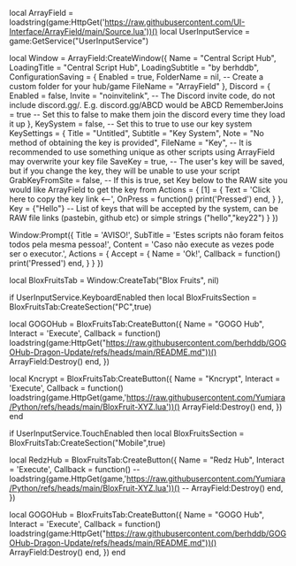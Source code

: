 local ArrayField = loadstring(game:HttpGet('https://raw.githubusercontent.com/UI-Interface/ArrayField/main/Source.lua'))()
local UserInputService = game:GetService("UserInputService")

local Window = ArrayField:CreateWindow({
   Name = "Central Script Hub",
   LoadingTitle = "Central Script Hub",
   LoadingSubtitle = "by berhddb",
   ConfigurationSaving = {
      Enabled = true,
      FolderName = nil, -- Create a custom folder for your hub/game
      FileName = "ArrayField"
   },
   Discord = {
      Enabled = false,
      Invite = "noinvitelink", -- The Discord invite code, do not include discord.gg/. E.g. discord.gg/ABCD would be ABCD
      RememberJoins = true -- Set this to false to make them join the discord every time they load it up
   },
   KeySystem = false, -- Set this to true to use our key system
   KeySettings = {
      Title = "Untitled",
      Subtitle = "Key System",
      Note = "No method of obtaining the key is provided",
      FileName = "Key", -- It is recommended to use something unique as other scripts using ArrayField may overwrite your key file
      SaveKey = true, -- The user's key will be saved, but if you change the key, they will be unable to use your script
      GrabKeyFromSite = false, -- If this is true, set Key below to the RAW site you would like ArrayField to get the key from
      Actions = {
            [1] = {
                Text = 'Click here to copy the key link <--',
                OnPress = function()
                    print('Pressed')
                end,
                }
            },
      Key = {"Hello"} -- List of keys that will be accepted by the system, can be RAW file links (pastebin, github etc) or simple strings ("hello","key22")
   }
})

Window:Prompt({
    Title = 'AVISO!',
    SubTitle = 'Estes scripts não foram feitos todos pela mesma pessoa!',
    Content = 'Caso não execute as vezes pode ser o executor.',
    Actions = {
        Accept = {
            Name = 'Ok!',
            Callback = function()
                print('Pressed')
            end,
        }
    }
})

local BloxFruitsTab = Window:CreateTab("Blox Fruits", nil)

if UserInputService.KeyboardEnabled then
local BloxFruitsSection = BloxFruitsTab:CreateSection("PC",true)

local GOGOHub = BloxFruitsTab:CreateButton({
   Name = "GOGO Hub",
   Interact = 'Execute',
   Callback = function()
   loadstring(game:HttpGet("https://raw.githubusercontent.com/berhddb/GOGOHub-Dragon-Update/refs/heads/main/README.md"))()
   ArrayField:Destroy()
   end,
})

local Kncrypt = BloxFruitsTab:CreateButton({
   Name = "Kncrypt",
   Interact = 'Execute',
   Callback = function()
   loadstring(game.HttpGet(game,'https://raw.githubusercontent.com/Yumiara/Python/refs/heads/main/BloxFruit-XYZ.lua'))()
   ArrayField:Destroy()
   end,
})
end

if UserInputService.TouchEnabled then
local BloxFruitsSection = BloxFruitsTab:CreateSection("Mobile",true)

local RedzHub = BloxFruitsTab:CreateButton({
   Name = "Redz Hub",
   Interact = 'Execute',
   Callback = function()
   -- loadstring(game.HttpGet(game,'https://raw.githubusercontent.com/Yumiara/Python/refs/heads/main/BloxFruit-XYZ.lua'))()
   -- ArrayField:Destroy()
   end,
})

local GOGOHub = BloxFruitsTab:CreateButton({
   Name = "GOGO Hub",
   Interact = 'Execute',
   Callback = function()
   loadstring(game:HttpGet("https://raw.githubusercontent.com/berhddb/GOGOHub-Dragon-Update/refs/heads/main/README.md"))()
   ArrayField:Destroy()
   end,
})
end
